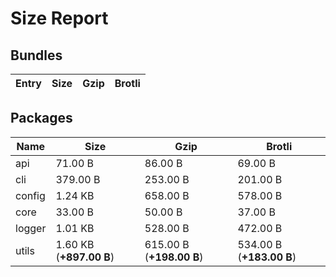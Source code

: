 # Size Report

## Bundles

| Entry | Size | Gzip | Brotli |
| ----- | ---- | ---- | ------ |

## Packages

| Name   | Size                    | Gzip                     | Brotli                   |
| ------ | ----------------------- | ------------------------ | ------------------------ |
| api    | 71.00 B                 | 86.00 B                  | 69.00 B                  |
| cli    | 379.00 B                | 253.00 B                 | 201.00 B                 |
| config | 1.24 KB                 | 658.00 B                 | 578.00 B                 |
| core   | 33.00 B                 | 50.00 B                  | 37.00 B                  |
| logger | 1.01 KB                 | 528.00 B                 | 472.00 B                 |
| utils  | 1.60 KB (**+897.00 B**) | 615.00 B (**+198.00 B**) | 534.00 B (**+183.00 B**) |
